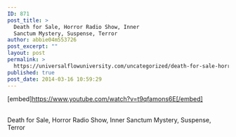 ```yaml
---
ID: 871
post_title: >
  Death for Sale, Horror Radio Show, Inner
  Sanctum Mystery, Suspense, Terror
author: abbie04m553726
post_excerpt: ""
layout: post
permalink: >
  https://universalflowuniversity.com/uncategorized/death-for-sale-horror-radio-show-inner-sanctum-mystery-suspense-terror/
published: true
post_date: 2014-03-16 10:59:29
---
```

[embed]https://www.youtube.com/watch?v=t9qfamons6E[/embed]</br></br>
<p>Death for Sale, Horror Radio Show, Inner Sanctum Mystery, Suspense, Terror</p>